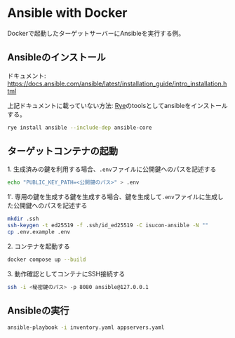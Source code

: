 # Ansible with Docker

Dockerで起動したターゲットサーバーにAnsibleを実行する例。

## Ansibleのインストール

ドキュメント: https://docs.ansible.com/ansible/latest/installation_guide/intro_installation.html

上記ドキュメントに載っていない方法: [Rye](https://rye.astral.sh/)のtoolsとしてansibleをインストールする。

```sh
rye install ansible --include-dep ansible-core
```

## ターゲットコンテナの起動

1\. 生成済みの鍵を利用する場合、`.env`ファイルに公開鍵へのパスを記述する

```sh
echo "PUBLIC_KEY_PATH=<公開鍵のパス>" > .env
```

1'. 専用の鍵を生成する鍵を生成する場合、鍵を生成して`.env`ファイルに生成した公開鍵へのパスを記述する

```sh
mkdir .ssh
ssh-keygen -t ed25519 -f .ssh/id_ed25519 -C isucon-ansible -N ""
cp .env.example .env
```

2\. コンテナを起動する

```sh
docker compose up --build
```

3\. 動作確認としてコンテナにSSH接続する

```sh
ssh -i <秘密鍵のパス> -p 8080 ansible@127.0.0.1
```

## Ansibleの実行

```sh
ansible-playbook -i inventory.yaml appservers.yaml
```
